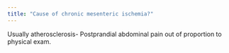 ```yaml
---
title: "Cause of chronic mesenteric ischemia?"
---
```

Usually atherosclerosis- Postprandial abdominal pain out of proportion to physical exam.

